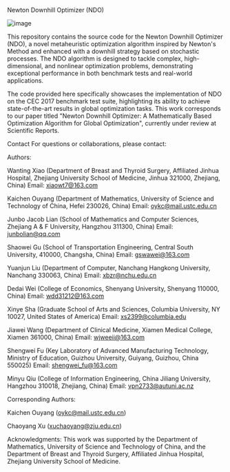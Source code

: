 Newton Downhill Optimizer (NDO)

![image](https://github.com/user-attachments/assets/2b1c9698-b1fc-4099-8862-e8de3dcc9e92)


This repository contains the source code for the Newton Downhill Optimizer (NDO), a novel metaheuristic optimization algorithm inspired by Newton's Method and enhanced with a downhill strategy based on stochastic processes. The NDO algorithm is designed to tackle complex, high-dimensional, and nonlinear optimization problems, demonstrating exceptional performance in both benchmark tests and real-world applications.

The code provided here specifically showcases the implementation of NDO on the CEC 2017 benchmark test suite, highlighting its ability to achieve state-of-the-art results in global optimization tasks. This work corresponds to our paper titled "Newton Downhill Optimizer: A Mathematically Based Optimization Algorithm for Global Optimization", currently under review at Scientific Reports.

Contact
For questions or collaborations, please contact:

Authors:

Wanting Xiao (Department of Breast and Thyroid Surgery, Affiliated Jinhua Hospital, Zhejiang University School of Medicine, Jinhua 321000, Zhejiang, China)
Email: xiaowt7@163.com

Kaichen Ouyang (Department of Mathematics, University of Science and Technology of China, Hefei 230026, China)
Email: oykc@mail.ustc.edu.cn

Junbo Jacob Lian (School of Mathematics and Computer Sciences, Zhejiang A & F University, Hangzhou 311300, China)
Email: junbolian@qq.com

Shaowei Gu (School of Transportation Engineering, Central South University, 410000, Changsha, China)
Email: gswawei@163.com

Yuanjun Liu (Department of Computer, Nanchang Hangkong University, Nanchang 330063, China)
Email: xbzr@nchu.edu.cn

Dedai Wei (College of Economics, Shenyang University, Shenyang 110000, China)
Email: wdd31212@163.com

Xinye Sha (Graduate School of Arts and Sciences, Columbia University, NY 10027, United States of America)
Email: xs2399@columbia.edu

Jiawei Wang (Department of Clinical Medicine, Xiamen Medical College, Xiamen 361000, China)
Email: wjweeii@163.com

Shengwei Fu (Key Laboratory of Advanced Manufacturing Technology, Ministry of Education, Guizhou University, Guiyang, Guizhou, China 550025)
Email: shengwei_fu@163.com

Minyu Qiu (College of Information Engineering, China Jiliang University, Hangzhou 310018, Zhejiang, China)
Email: vpn2733@autuni.ac.nz

Corresponding Authors:

Kaichen Ouyang (oykc@mail.ustc.edu.cn)

Chaoyang Xu (xuchaoyang@zju.edu.cn)

Acknowledgments: This work was supported by the Department of Mathematics, University of Science and Technology of China, and the Department of Breast and Thyroid Surgery, Affiliated Jinhua Hospital, Zhejiang University School of Medicine.
